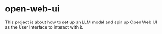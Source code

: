 # open-web-ui
This project is about how to set up an LLM model and spin up Open Web UI as the User Interface to interact with it.
